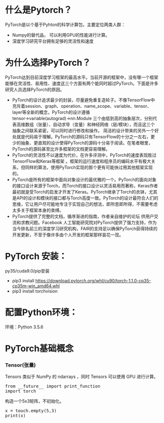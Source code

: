 # 什么是Pytorch？
PyTorch是以个基于Pyhton的科学计算包，主要定位两类人群：
* Numpy的替代品， 可以利用GPU的性能进行计算。
* 深度学习研究平台拥有足够的灵活性和速度


# 为什么选择PyTorch？
PyTorch达到目前深度学习框架的最高水平。当前开源的框架中，没有哪一个框架能够在灵活性、易用性、速度这三个方面有两个能同时超过PyTorch。下面是许多研究人员选择PyTorch的原因。
* PyTorch的设计追求最少的封装，尽量避免重复造轮子。不像TensorFlow中充斥着session、graph、operation、name_scope、variable、tensor、layer等全新的概念，PyTorch的设计遵循tensor→variable(autograd)→nn.Module 三个由低到高的抽象层次，分别代表高维数组（张量）、自动求导（变量）和神经网络（层/模块），而且这三个抽象之间联系紧密，可以同时进行修改和操作。
简洁的设计带来的另外一个好处就是代码易于理解。PyTorch的源码只有TensorFlow的十分之一左右，更少的抽象、更直观的设计使得PyTorch的源码十分易于阅读。在笔者眼里，PyTorch的源码甚至比许多框架的文档更容易理解。
* PyTorch的灵活性不以速度为代价，在许多评测中，PyTorch的速度表现胜过TensorFlow和Keras等框架 。框架的运行速度和程序员的编码水平有极大关系，但同样的算法，使用PyTorch实现的那个更有可能快过用其他框架实现的。
* PyTorch是所有的框架中面向对象设计的最优雅的一个。PyTorch的面向对象的接口设计来源于Torch，而Torch的接口设计以灵活易用而著称，Keras作者最初就是受Torch的启发才开发了Keras。PyTorch继承了Torch的衣钵，尤其是API的设计和模块的接口都与Torch高度一致。PyTorch的设计最符合人们的思维，它让用户尽可能地专注于实现自己的想法，即所思即所得，不需要考虑太多关于框架本身的束缚。
* PyTorch提供了完整的文档，循序渐进的指南，作者亲自维护的论坛 供用户交流和求教问题。Facebook 人工智能研究院对PyTorch提供了强力支持，作为当今排名前三的深度学习研究机构，FAIR的支持足以确保PyTorch获得持续的开发更新，不至于像许多由个人开发的框架那样昙花一现。

# PyTorch 安装：
py35/cuda9.0/pip安装
* pip3 install https://download.pytorch.org/whl/cu90/torch-1.1.0-cp35-cp35m-win_amd64.whl
* pip3 install torchvision

# 配置Python环境：
环境：Python 3.5.6

# PyTorch基础概念

<h3>Tensor(张量)</h3>


Tensors 类似于 NumPy 的 ndarrays ，同时  Tensors 可以使用 GPU 进行计算。
<div class="highlight-python notranslate">
<div class="highlight">
<pre><span class="kn">from</span> <span class="nn">__future__</span> <span class="kn">import</span> <span class="n">print_function</span>
<span class="kn">import</span> <span class="nn">torch</span></pre>
</div>
</div>
</div>
</div>

构造一个5x3矩阵，不初始化。
<div class="highlight-python notranslate">
<div class="highlight">
<pre><span class="kn">x</span> <span class="nn">=</span> <span class="kn">touch.empty(5,3)</span>
<span class="kn">print(x)</span></pre>
